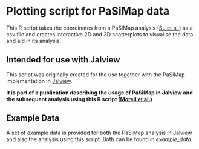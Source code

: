 # Plotting script for PaSiMap data

This R script takes the coordinates from a PaSiMap analysis ([Su et al.](https://pubmed.ncbi.nlm.nih.gov/36212532/ "Pairwise sequence similarity mapping with PaSiMap: Reclassification of immunoglobulin domains from titin as case study")) as a csv file and creates interactive 2D and 3D scatterplots to visualise the data and aid in its analysis.

## Intended for use with Jalview

This script was originally created for the use together with the PaSiMap implementation in [Jalview](https://www.jalview.org).

**It is part of a publication describing the usage of PaSiMap in Jalview and the subsequent analysis using this R script ([Morell et al.](https://www.cell.com/star-protocols/home "Not yet published"))**

## Example Data

A set of example data is provided for both the PaSiMap analysis in Jalview and also the analysis using this script. 
Both can be found in _example_data_.

